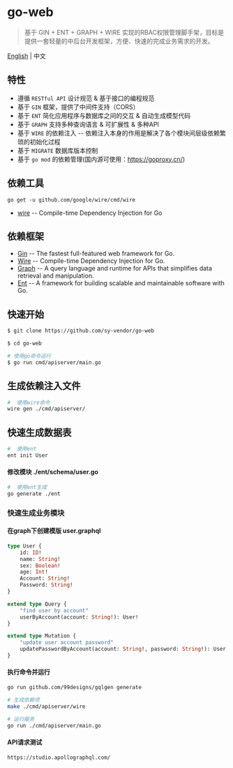 # go-web

> 基于 GIN + ENT + GRAPH + WIRE 实现的RBAC权限管理脚手架，目标是提供一套轻量的中后台开发框架，方便、快速的完成业务需求的开发。

[English](README.md) | 中文

## 特性

- 遵循 `RESTful API` 设计规范 & 基于接口的编程规范
- 基于 `GIN` 框架，提供了中间件支持（CORS）
- 基于 `ENT` 简化应用程序与数据库之间的交互 & 自动生成模型代码
- 基于 `GRAPH` 支持多种查询语言 & 可扩展性 & 多种API
- 基于 `WIRE` 的依赖注入 -- 依赖注入本身的作用是解决了各个模块间层级依赖繁琐的初始化过程
- 基于 `MIGRATE` 数据库版本控制
- 基于 `go mod` 的依赖管理(国内源可使用：<https://goproxy.cn/>)

## 依赖工具

```
go get -u github.com/google/wire/cmd/wire
```

- [wire](https://github.com/google/wire) -- Compile-time Dependency Injection for Go

## 依赖框架

- [Gin](https://gin-gonic.com/) -- The fastest full-featured web framework for Go.
- [Wire](https://github.com/google/wire) -- Compile-time Dependency Injection for Go.
- [Graph](https://github.com/graphql) -- A query language and runtime for APIs that simplifies data retrieval and manipulation.
- [Ent](https://github.com/ent) -- A framework for building scalable and maintainable software with Go.

## 快速开始

```bash
$ git clone https://github.com/sy-vendor/go-web

$ cd go-web

# 使用go命令运行
$ go run cmd/apiserver/main.go
```

## 生成依赖注入文件

```bash
#  使用wire命令
wire gen ./cmd/apiserver/
```

## 快速生成数据表
```bash
#  使用ent
ent init User
```
#### 修改模块 ./ent/schema/user.go

```bash
#  使用ent生成
go generate ./ent
```

### 快速生成业务模块

#### 在graph下创建模版 user.graphql

```graphql
type User {
    id: ID!
    name: String!
    sex: Boolean!
    age: Int!
    Account: String!
    Password: String!
}

extend type Query {
    "find user by account"
    userByAccount(account: String!): User!
}

extend type Mutation {
    "update user account password"
    updatePasswordByAccount(account: String!, password: String!): User!
}
```

#### 执行命令并运行

```bash
go run github.com/99designs/gqlgen generate

# 生成依赖项
make ./cmd/apiserver/wire

# 运行服务
go run ./cmd/apiserver/main.go
```

#### API请求测试
```
https://studio.apollographql.com/
```
